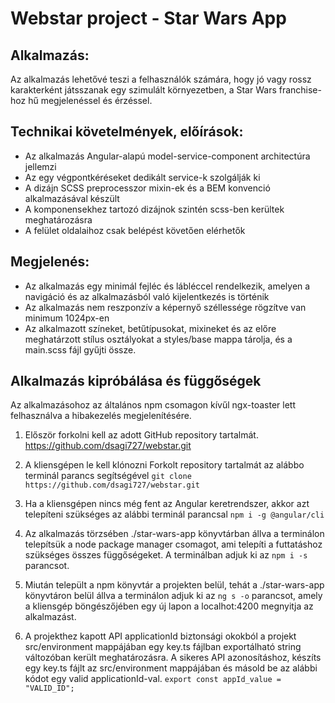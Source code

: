 # Webstar project - Star Wars App

## Alkalmazás:

Az alkalmazás lehetővé teszi a felhasználók számára, hogy jó vagy rossz karakterként játsszanak egy szimulált környezetben, a Star Wars franchise-hoz hű megjelenéssel és érzéssel.

## Technikai követelmények, előírások:

- Az alkalmazás Angular-alapú model-service-component architectúra jellemzi
- Az egy végpontkéréseket dedikált service-k szolgálják ki
- A dizájn SCSS preprocesszor mixin-ek és a BEM konvenció alkalmazásával készült
- A komponensekhez tartozó dizájnok szintén scss-ben kerültek meghatározásra
- A felület oldalaihoz csak belépést követően elérhetők

## Megjelenés:

- Az alkalmazás egy minimál fejléc és lábléccel rendelkezik, amelyen a navigáció és az alkalmazásból való kijelentkezés is történik
- Az alkalmazás nem reszponzív a képernyő széllessége rögzítve van minimum 1024px-en
- Az alkalmazott színeket, betűtípusokat, mixineket és az előre meghatárzott stílus osztályokat a styles/base mappa tárolja, és a main.scss fájl gyűjti össze.

## Alkalmazás kipróbálása és függőségek

Az alkalmazásohoz az általános npm csomagon kívűl ngx-toaster lett felhasználva a hibakezelés megjelenítésére.

1. Először forkolni kell az adott GitHub repository tartalmát.
   https://github.com/dsagi727/webstar.git

2. A kliensgépen le kell klónozni Forkolt repository tartalmát az alábbo terminál parancs segítségével `git clone https://github.com/dsagi727/webstar.git`

3. Ha a kliensgépen nincs még fent az Angular keretrendszer, akkor azt telepíteni szükséges az alábbi terminál parancsal `npm i -g @angular/cli`

4. Az alkalmazás törzsében ./star-wars-app könyvtárban állva a terminálon telepítsük a node package manager csomagot, ami telepíti a futtatáshoz szükséges összes függőségeket. A terminálban adjuk ki az `npm i -s` parancsot.

5. Miután települt a npm könyvtár a projekten belül, tehát a ./star-wars-app könyvtáron belül állva a terminálon adjuk ki az `ng s -o` parancsot, amely a kliensgép böngészőjében egy új lapon a localhot:4200 megnyitja az alkalmazást.

6. A projekthez kapott API applicationId biztonsági okokból a projekt src/environment mappájában egy key.ts fájlban exportálható string változóban került meghatározásra. A sikeres API azonosításhoz, készíts egy key.ts fájlt az src/environment mappájában és másold be az alábbi kódot egy valid applicationId-val. `export const appId_value = "VALID_ID";`
